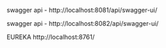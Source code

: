 swagger api - http://localhost:8081/api/swagger-ui/

swagger api - http://localhost:8082/api/swagger-ui/

EUREKA 
http://localhost:8761/

